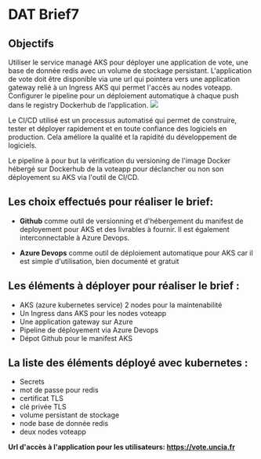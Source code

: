 # DAT Brief7


## Objectifs
Utiliser le service managé AKS pour déployer une application de vote, une base de donnée redis avec un volume de stockage persistant. 
L'application de vote doit être disponible via une url qui pointera vers une application gateway relié à un Ingress AKS qui permet l'accès au nodes voteapp.
Configurer le pipeline pour un déploiement automatique à chaque push dans le registry Dockerhub de l’application.
![](https://i.imgur.com/L6GXwjF.png)

Le CI/CD utilisé est un processus automatisé qui permet de construire, tester et déployer rapidement et en toute confiance des logiciels en production. Cela améliore la qualité et la rapidité du développement de logiciels.

Le pipeline à pour but la vérification du versioning de l'image Docker hébergé sur Dockerhub de la voteapp pour déclancher ou non son déployement su AKS via l'outil de CI/CD.

## Les choix effectués pour réaliser le brief:

- **Github** comme outil de versionning et d'hébergement du manifest de deployement pour AKS et des livrables à fournir. Il est également interconnectable à Azure Devops.


- **Azure Devops** comme outil de déploiement automatique pour AKS car il est simple d'utilisation, bien documenté et gratuit 


## Les éléments à déployer pour réaliser le brief :
- AKS (azure kubernetes service) 2 nodes pour la maintenabilité
- Un Ingress dans AKS pour les nodes voteapp
- Une application gateway sur Azure
- Pipeline de déployement via Azure Devops
- Dépot Github pour le manifest AKS



## La liste des éléments déployé avec kubernetes :
- Secrets
- mot de passe pour redis
- certificat TLS
- clé privée TLS
- volume persistant de stockage
- node base de donnée redis
- deux nodes voteapp


**Url d'accès à l'application pour les utilisateurs:
https://vote.uncia.fr**

